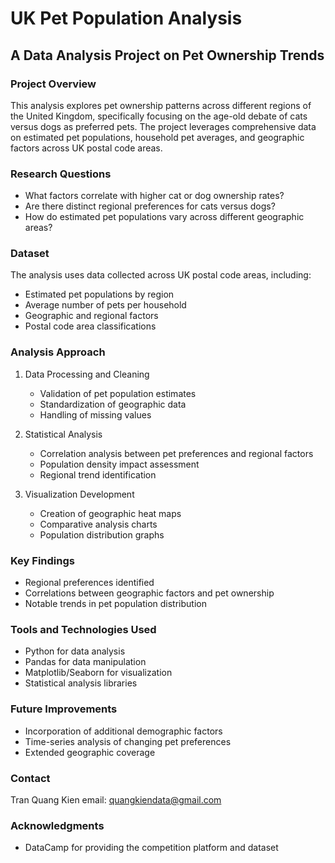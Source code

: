 # UK Pet Population Analysis
## A Data Analysis Project on Pet Ownership Trends

### Project Overview
This analysis explores pet ownership patterns across different regions of the United Kingdom, specifically focusing on the age-old debate of cats versus dogs as preferred pets. The project leverages comprehensive data on estimated pet populations, household pet averages, and geographic factors across UK postal code areas.

### Research Questions
- What factors correlate with higher cat or dog ownership rates?
- Are there distinct regional preferences for cats versus dogs?
- How do estimated pet populations vary across different geographic areas?

### Dataset
The analysis uses data collected across UK postal code areas, including:
- Estimated pet populations by region
- Average number of pets per household
- Geographic and regional factors
- Postal code area classifications

### Analysis Approach
1. Data Processing and Cleaning
   - Validation of pet population estimates
   - Standardization of geographic data
   - Handling of missing values

2. Statistical Analysis
   - Correlation analysis between pet preferences and regional factors
   - Population density impact assessment
   - Regional trend identification

3. Visualization Development
   - Creation of geographic heat maps
   - Comparative analysis charts
   - Population distribution graphs

### Key Findings
- Regional preferences identified
- Correlations between geographic factors and pet ownership
- Notable trends in pet population distribution

### Tools and Technologies Used
- Python for data analysis
- Pandas for data manipulation
- Matplotlib/Seaborn for visualization
- Statistical analysis libraries

### Future Improvements
- Incorporation of additional demographic factors
- Time-series analysis of changing pet preferences
- Extended geographic coverage

### Contact
Tran Quang Kien
email: quangkiendata@gmail.com

### Acknowledgments
- DataCamp for providing the competition platform and dataset
